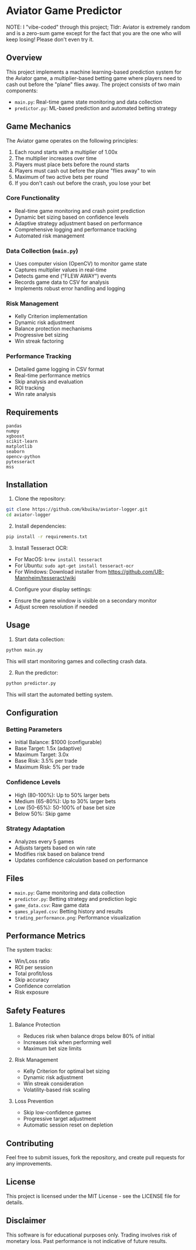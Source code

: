 # Aviator Game Predictor
NOTE: I "vibe-coded" through this project;
Tldr: Aviator is extremely random and is a zero-sum game except for the fact that you are the one who will keep losing! Please don't even try it.

## Overview
This project implements a machine learning-based prediction system for the Aviator game, a multiplier-based betting game where players need to cash out before the "plane" flies away. The project consists of two main components:
- `main.py`: Real-time game state monitoring and data collection
- `predictor.py`: ML-based prediction and automated betting strategy

## Game Mechanics
The Aviator game operates on the following principles:
1. Each round starts with a multiplier of 1.00x
2. The multiplier increases over time
3. Players must place bets before the round starts
4. Players must cash out before the plane "flies away" to win
5. Maximum of two active bets per round
6. If you don't cash out before the crash, you lose your bet

### Core Functionality
- Real-time game monitoring and crash point prediction
- Dynamic bet sizing based on confidence levels
- Adaptive strategy adjustment based on performance
- Comprehensive logging and performance tracking
- Automated risk management

### Data Collection (`main.py`)
- Uses computer vision (OpenCV) to monitor game state
- Captures multiplier values in real-time
- Detects game end ("FLEW AWAY") events
- Records game data to CSV for analysis
- Implements robust error handling and logging

### Risk Management
- Kelly Criterion implementation
- Dynamic risk adjustment
- Balance protection mechanisms
- Progressive bet sizing
- Win streak factoring

### Performance Tracking
- Detailed game logging in CSV format
- Real-time performance metrics
- Skip analysis and evaluation
- ROI tracking
- Win rate analysis

## Requirements

```
pandas
numpy
xgboost
scikit-learn
matplotlib
seaborn
opencv-python
pytesseract
mss
```

## Installation

1. Clone the repository:
```bash
git clone https://github.com/kbuika/aviator-logger.git
cd aviator-logger
```

2. Install dependencies:
```bash
pip install -r requirements.txt
```

3. Install Tesseract OCR:
- For MacOS: `brew install tesseract`
- For Ubuntu: `sudo apt-get install tesseract-ocr`
- For Windows: Download installer from https://github.com/UB-Mannheim/tesseract/wiki

4. Configure your display settings:
- Ensure the game window is visible on a secondary monitor
- Adjust screen resolution if needed

## Usage

1. Start data collection:
```bash
python main.py
```
This will start monitoring games and collecting crash data.

2. Run the predictor:
```bash
python predictor.py
```
This will start the automated betting system.

## Configuration

### Betting Parameters
- Initial Balance: $1000 (configurable)
- Base Target: 1.5x (adaptive)
- Maximum Target: 3.0x
- Base Risk: 3.5% per trade
- Maximum Risk: 5% per trade

### Confidence Levels
- High (80-100%): Up to 50% larger bets
- Medium (65-80%): Up to 30% larger bets
- Low (50-65%): 50-100% of base bet size
- Below 50%: Skip game

### Strategy Adaptation
- Analyzes every 5 games
- Adjusts targets based on win rate
- Modifies risk based on balance trend
- Updates confidence calculation based on performance

## Files

- `main.py`: Game monitoring and data collection
- `predictor.py`: Betting strategy and prediction logic
- `game_data.csv`: Raw game data
- `games_played.csv`: Betting history and results
- `trading_performance.png`: Performance visualization

## Performance Metrics

The system tracks:
- Win/Loss ratio
- ROI per session
- Total profit/loss
- Skip accuracy
- Confidence correlation
- Risk exposure

## Safety Features

1. Balance Protection
   - Reduces risk when balance drops below 80% of initial
   - Increases risk when performing well
   - Maximum bet size limits

2. Risk Management
   - Kelly Criterion for optimal bet sizing
   - Dynamic risk adjustment
   - Win streak consideration
   - Volatility-based risk scaling

3. Loss Prevention
   - Skip low-confidence games
   - Progressive target adjustment
   - Automatic session reset on depletion

## Contributing

Feel free to submit issues, fork the repository, and create pull requests for any improvements.

## License

This project is licensed under the MIT License - see the LICENSE file for details.

## Disclaimer

This software is for educational purposes only. Trading involves risk of monetary loss. Past performance is not indicative of future results. 